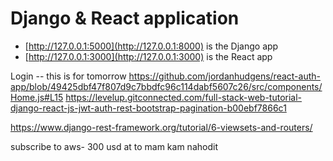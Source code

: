 # Django & React application

  - [http://127.0.0.1:5000](http://127.0.0.1:8000) is the Django app
  - [http://127.0.0.1:3000](http://127.0.0.1:3000) is the React app

Login -- this is for tomorrow
  https://github.com/jordanhudgens/react-auth-app/blob/49425dbf47f807d9c7bbdfc96c114dabf5607c26/src/components/Home.js#L15
  https://levelup.gitconnected.com/full-stack-web-tutorial-django-react-js-jwt-auth-rest-bootstrap-pagination-b00ebf7866c1

  https://www.django-rest-framework.org/tutorial/6-viewsets-and-routers/
  
  subscribe to aws- 300 usd at to mam kam nahodit



